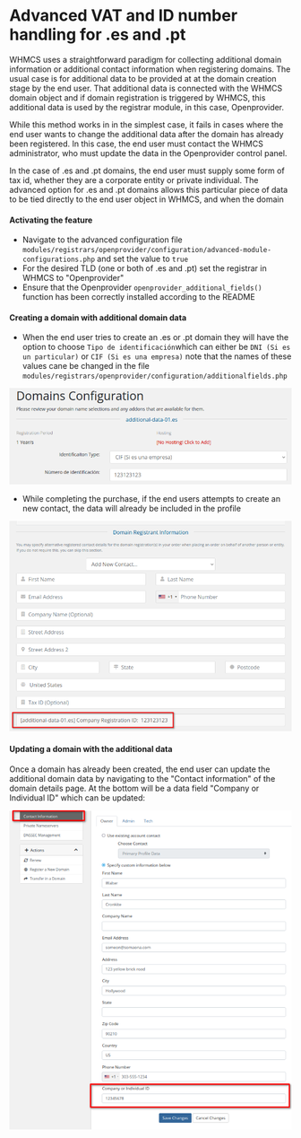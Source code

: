 # Advanced VAT and ID number handling for .es and .pt



WHMCS uses a straightforward paradigm for collecting additional domain information or additional contact information when registering domains. The usual case is for additional data to be provided at at the domain creation stage by the end user. That additional data is connected with the WHMCS domain object and if domain registration is triggered by WHMCS, this additional data is used by the registrar module, in this case, Openprovider. 

While this method works in in the simplest case, it fails in cases where the end user wants to change the additional data after the domain has already been registered. In this case, the end user must contact the WHMCS administrator, who must update the data in the Openprovider control panel. 

In the case of .es and .pt domains, the end user must supply some form of tax id, whether they are a corporate entity or private individual. The advanced option for  .es and .pt domains allows this particular piece of data to be tied directly to the end user object in WHMCS, and when the domain

#### Activating the feature

- Navigate to the advanced configuration file `modules/registrars/openprovider/configuration/advanced-module-configurations.php` and set the  value to `true` 
- For the desired TLD (one or both of .es and .pt) set the registrar in WHMCS to "Openprovider"
- Ensure that the Openprovider `openprovider_additional_fields()` function has been correctly installed according to the README

#### Creating a domain with additional domain data

- When the end user tries to create an .es or .pt domain they will have the option to choose `Tipo de identificación`which can either be `DNI (Si es un particular)` or `CIF (Si es una empresa)` note that the names of these values cane be changed in the file `modules/registrars/openprovider/configuration/additionalfields.php`

![registration-view](img/additional-data-advanced-handling-01.png)

- While completing the purchase, if the end users attempts to create an new contact, the data will already be included in the profile

![image-20211228221735486](img/additional-data-advanced-handling-02.png)

#### Updating a domain with the additional data

Once a domain has already been created, the end user can update the additional domain data by navigating to the "Contact information" of the domain details page. At the bottom will be a data field "Company or Individual ID" which can be updated:

![third image](img/additional-data-advanced-handling-03.png)

